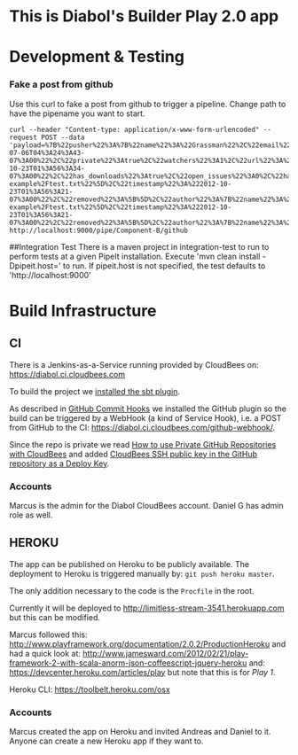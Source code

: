 This is Diabol's Builder Play 2.0 app
=====================================

Development & Testing
=====================

### Fake a post from github ###
Use this curl to fake a post from github to trigger a pipeline. Change path to have the pipename you want to start.

    curl --header "Content-type: application/x-www-form-urlencoded" --request POST --data 'payload=%7B%22pusher%22%3A%7B%22name%22%3A%22Grassman%22%2C%22email%22%3A%22daniel.gronberg%40diabol.se%22%7D%2C%22repository%22%3A%7B%22name%22%3A%22nicetohave%22%2C%22size%22%3A120%2C%22has_wiki%22%3Atrue%2C%22created_at%22%3A%222012-07-06T04%3A24%3A43-07%3A00%22%2C%22private%22%3Atrue%2C%22watchers%22%3A1%2C%22url%22%3A%22https%3A%2F%2Fgithub.com%2FDiabol%2Fnicetohave%22%2C%22fork%22%3Afalse%2C%22language%22%3A%22Java%22%2C%22id%22%3A4923639%2C%22pushed_at%22%3A%222012-10-23T01%3A56%3A34-07%3A00%22%2C%22has_downloads%22%3Atrue%2C%22open_issues%22%3A0%2C%22has_issues%22%3Atrue%2C%22stargazers%22%3A1%2C%22organization%22%3A%22Diabol%22%2C%22description%22%3A%22Place%20to%20put%20small%20nicetohaves%22%2C%22forks%22%3A0%2C%22owner%22%3A%7B%22name%22%3A%22Diabol%22%2C%22email%22%3Anull%7D%7D%2C%22forced%22%3Afalse%2C%22after%22%3A%22c16e58faf1f5952ac5abcbe2e87dd8beada59284%22%2C%22head_commit%22%3A%7B%22added%22%3A%5B%5D%2C%22modified%22%3A%5B%22selenium-example%2Ftest.txt%22%5D%2C%22timestamp%22%3A%222012-10-23T01%3A56%3A21-07%3A00%22%2C%22removed%22%3A%5B%5D%2C%22author%22%3A%7B%22name%22%3A%22Grassman%22%2C%22username%22%3A%22Grassman%22%2C%22email%22%3A%22daniel.gronberg%40diabol.se%22%7D%2C%22url%22%3A%22https%3A%2F%2Fgithub.com%2FDiabol%2Fnicetohave%2Fcommit%2Fc16e58faf1f5952ac5abcbe2e87dd8beada59284%22%2C%22id%22%3A%22c16e58faf1f5952ac5abcbe2e87dd8beada59284%22%2C%22distinct%22%3Atrue%2C%22message%22%3A%22This%20is%20a%20commit%22%2C%22committer%22%3A%7B%22name%22%3A%22Grassman%22%2C%22username%22%3A%22Grassman%22%2C%22email%22%3A%22daniel.gronberg%40diabol.se%22%7D%7D%2C%22deleted%22%3Afalse%2C%22ref%22%3A%22refs%2Fheads%2Fmaster%22%2C%22commits%22%3A%5B%7B%22added%22%3A%5B%5D%2C%22modified%22%3A%5B%22selenium-example%2Ftest.txt%22%5D%2C%22timestamp%22%3A%222012-10-23T01%3A56%3A21-07%3A00%22%2C%22removed%22%3A%5B%5D%2C%22author%22%3A%7B%22name%22%3A%22Grassman%22%2C%22username%22%3A%22Grassman%22%2C%22email%22%3A%22daniel.gronberg%40diabol.se%22%7D%2C%22url%22%3A%22https%3A%2F%2Fgithub.com%2FDiabol%2Fnicetohave%2Fcommit%2Fc16e58faf1fasfaw3Qbcbe2e87dd8beada59284%22%2C%22id%22%3A%22c16e58faf1f5952ac5abcbe2e87dd8beada59284%22%2C%22distinct%22%3Atrue%2C%22message%22%3A%22This%20is%20a%20another%20commit%22%2C%22committer%22%3A%7B%22name%22%3A%22Grassman%22%2C%22username%22%3A%22Grassman%22%2C%22email%22%3A%22daniel.gronberg%40diabol.se%22%7D%7D%5D%2C%22before%22%3A%22b3c99b5ae68a6d1bc57159a7a6944e1214899bdc%22%2C%22compare%22%3A%22https%3A%2F%2Fgithub.com%2FDiabol%2Fnicetohave%2Fcompare%2Fb3c99b5ae68a...c16e58faf1f5%22%2C%22created%22%3Afalse%7D' http://localhost:9000/pipe/Component-B/github

##Integration Test
There is a maven project in integration-test to run to perform tests at a given PipeIt installation. Execute
'mvn clean install -Dpipeit.host=<url to instance>' to run. If pipeit.host is not specified, the test defaults to 'http://localhost:9000'

Build Infrastructure
====================

CI
------
There is a Jenkins-as-a-Service running provided by CloudBees on:
https://diabol.ci.cloudbees.com

To build the project we [installed the sbt plugin](http://wiki.cloudbees.com/bin/view/DEV/Playframework).

As described in
[GitHub Commit Hooks](http://wiki.cloudbees.com/bin/view/DEV/GitHub+Commit+Hooks+HOWTO)
we installed the GitHub plugin so the build can be triggered by a WebHook (a 
kind of Service Hook), i.e. a POST from GitHub to the CI: 
https://diabol.ci.cloudbees.com/github-webhook/. 

Since the repo is private we read
[How to use Private GitHub Repositories with CloudBees](http://wiki.cloudbees.com/bin/view/DEV/How+to+use+Private+GitHub+Repositories+with+CloudBees) 
and added
[CloudBees SSH public key in the GitHub repository as a Deploy Key](https://help.github.com/articles/managing-deploy-keys).

### Accounts
Marcus is the admin for the Diabol CloudBees account. Daniel G has admin role as well.

HEROKU
------
The app can be published on Heroku to be publicly available. The deployment to
Heroku is triggered manually by: `git push heroku master`.

The only addition necessary to the code is the `Procfile` in the root.

Currently it will be deployed to http://limitless-stream-3541.herokuapp.com but
this can be modified.

Marcus followed this:
http://www.playframework.org/documentation/2.0.2/ProductionHeroku
and had a quick look at:
http://www.jamesward.com/2012/02/21/play-framework-2-with-scala-anorm-json-coffeescript-jquery-heroku
and:
https://devcenter.heroku.com/articles/play but note that this is for _Play 1_.

Heroku CLI: https://toolbelt.heroku.com/osx

### Accounts
Marcus created the app on Heroku and invited Andreas and Daniel to it. Anyone
can create a new Heroku app if they want to.
